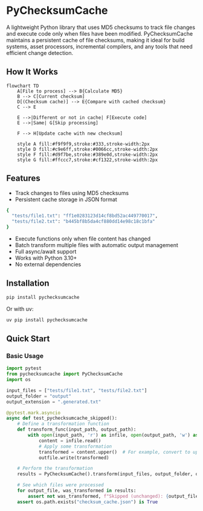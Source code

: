 # PyChecksumCache

A lightweight Python library that uses MD5 checksums to track file changes and execute code only when files have been modified. PyChecksumCache maintains a persistent cache of file checksums, making it ideal for build systems, asset processors, incremental compilers, and any tools that need efficient change detection.

## How It Works

```mermaid
flowchart TD
    A[File to process] --> B{Calculate MD5}
    B --> C[Current checksum]
    D[(Checksum cache)] --> E{Compare with cached checksum}
    C --> E
    
    E -->|Different or not in cache| F[Execute code]
    E -->|Same| G[Skip processing]
    
    F --> H[Update cache with new checksum]
    
    style A fill:#f9f9f9,stroke:#333,stroke-width:2px
    style D fill:#c9e6ff,stroke:#0066cc,stroke-width:2px
    style F fill:#d9f7be,stroke:#389e0d,stroke-width:2px
    style G fill:#ffccc7,stroke:#cf1322,stroke-width:2px
```

## Features

- Track changes to files using MD5 checksums
- Persistent cache storage in JSON format
```bash
{
  "tests/file1.txt": "ff1e0283123d14cf8bd52ac449770017",
  "tests/file2.txt": "b445bf8b5da4cf880dd14e98c18c1bfa"
}
```
- Execute functions only when file content has changed
- Batch transform multiple files with automatic output management
- Full async/await support
- Works with Python 3.10+
- No external dependencies

## Installation

```bash
pip install pychecksumcache
```

Or with uv:

```bash
uv pip install pychecksumcache
```

## Quick Start

### Basic Usage

```python
import pytest
from pychecksumcache import PyChecksumCache
import os

input_files = ["tests/file1.txt", "tests/file2.txt"]
output_folder = "output"
output_extension = ".generated.txt"

@pytest.mark.asyncio
async def test_pychecksumcache_skipped():
    # Define a transformation function
    def transform_func(input_path, output_path):
        with open(input_path, 'r') as infile, open(output_path, 'w') as outfile:
            content = infile.read()
            # Apply some transformation
            transformed = content.upper()  # For example, convert to uppercase
            outfile.write(transformed)

    # Perform the transformation
    results = PyChecksumCache().transform(input_files, output_folder, output_extension, transform_func)

    # See which files were processed
    for output_file, was_transformed in results:
        assert not was_transformed, f"Skipped (unchanged): {output_file}"
    assert os.path.exists("checksum_cache.json") is True
```